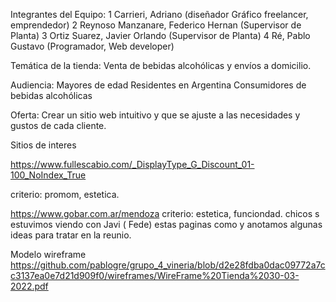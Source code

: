 





Integrantes del Equipo: 
                     1 Carrieri, Adriano (diseñador Gráfico freelancer, emprendedor)
                     2 Reynoso Manzanare, Federico Hernan  (Supervisor de Planta)
                     3 Ortiz Suarez, Javier Orlando (Supervisor de Planta)
                     4 Ré, Pablo Gustavo (Programador, Web developer)



Temática de la tienda:
                     Venta de bebidas alcohólicas y envíos a domicilio.

Audiencia:
                     Mayores de edad
                     Residentes en Argentina
                     Consumidores de bebidas alcohólicas


Oferta:
                     Crear un sitio web intuitivo y que se ajuste a las necesidades y gustos de cada cliente.


Sitios de interes 

https://www.fullescabio.com/_DisplayType_G_Discount_01-100_NoIndex_True

criterio:  promom, estetica. 

https://www.gobar.com.ar/mendoza
criterio: estetica, funciondad.
chicos  s  estuvimos viendo con Javi  ( Fede)  estas paginas como y anotamos algunas ideas para tratar en la reunio. 

Modelo wireframe
https://github.com/pablogre/grupo_4_vineria/blob/d2e28fdba0dac09772a7cc3137ea0e7d21d909f0/wireframes/WireFrame%20Tienda%2030-03-2022.pdf
  

